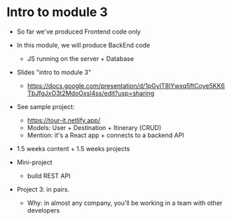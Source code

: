 
# Intro to module 3


- So far we've produced Frontend code only
- In this module, we will produce BackEnd code
  - JS running on the server + Database


- Slides "intro to module 3"
  - https://docs.google.com/presentation/d/1pGyIT8lYwxq5ftCoye5KK6TbJfgJxO3t2MdoOxsl4ss/edit?usp=sharing



- See sample project:
  - https://tour-it.netlify.app/
  - Models: User + Destination + Itinerary (CRUD)
  - Mention: it's a React app + connects to a backend API


- 1.5 weeks content + 1.5 weeks projects



- Mini-project
  - build REST API


- Project 3: in pairs.
  - Why: in almost any company, you'll be working in a team with other developers

    <!--
    
    Note: 
    - if a student is falling behind in labs or requirements to graduate, we may ask them to do project 3 individual.
      - reason: learn fundamentals + prove that you have a minimum level to graduate.
    - when this is the case, we contact them before we start project 3 (we still have quite a few labs).

    -->


    <!-- @todo: include the notes above in the slides (labs, project etc) -->



